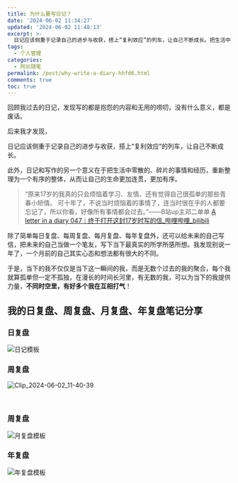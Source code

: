 ```yaml
---
title: 为什么要写日记？
date: '2024-06-02 11:34:27'
updated: '2024-06-02 11:48:13'
excerpt: >-
  日记应该侧重于记录自己的进步与收获，搭上“复利效应”的列车，让自己不断成长。把生活中零散的、碎片的事情和经历，重新整理为一个有序的整体，从而让自己的生命更加连贯，更加有序。
tags:
  - 个人管理
categories:
  - 阿巛随笔
permalink: /post/why-write-a-diary-hhfd6.html
comments: true
toc: true
---
```




回顾我过去的日记，发现写的都是抱怨的内容和无用的唠叨，没有什么意义，都是废话。

后来我才发现，

日记应该侧重于记录自己的进步与收获，搭上“复利效应”的列车，让自己不断成长。

此外，日记和写作的另一个意义在于把生活中零散的、碎片的事情和经历，重新整理为一个有序的整体，从而让自己的生命更加连贯，更加有序。

> “原来17岁的我真的只会烦恼着学习、友情、还有觉得自己很孤单的那些青春小矫情。 可十年了，不说当时烦恼着的事情了，连当时很在乎的人都要忘记了，所以你看，好像所有事情都会过去。”——B站up主邓二单单 [A letter in a diary 047｜终于打开这封17岁时写的信_哔哩哔哩_bilibili](https://www.bilibili.com/video/BV1mr4y1n7NS/?buvid=XU95F8C951814CF4E5254768F2EFCD9965BCB&from_spmid=united.player-video-detail.drama-float.0&is_story_h5=false&mid=es8Qp8798HT6OKJF9Ioz%2Bg%3D%3D&p=1&plat_id=116&share_from=ugc&share_medium=android&share_plat=android&share_session_id=0c4b9d4b-9511-420d-88aa-eeaa0c144df6&share_source=WEIXIN_MONMENT&share_tag=s_i&spmid=united.player-video-detail.0.0&timestamp=1709829460&unique_k=ZakkpkP&up_id=261521395)

除了简单每日复盘、每周复盘、每月复盘、每年复盘外，还可以给未来的自己写信，把未来的自己当做一个笔友，写下当下最真实的所学所感所想。我发现别说一年了，一个月前的自己其实心态和想法都有很大的不同。

于是，当下的我不仅仅是当下这一瞬间的我，而是无数个过去的我的聚合，每个我就算孤单但一定不孤独，在漫长的时间长河里，有无数的我，可以为当下的我提供力量，**不同时空里，有好多个我在互相打气**！

## ‍我的日复盘、周复盘、月复盘、年复盘笔记分享

### 日复盘

​![日记模板](https://raw.githubusercontent.com/Achuan-2/Picbed/pic/assets/%E6%97%A5%E8%AE%B0%E6%A8%A1%E6%9D%BF-20240602114013-593dmej.png)​

### 周复盘

​![Clip_2024-06-02_11-40-39](https://raw.githubusercontent.com/Achuan-2/Picbed/pic/assets/Clip_2024-06-02_11-40-39-20240602114048-xyy2jly.png)​

‍

### 周复盘

​![月复盘模板](https://raw.githubusercontent.com/Achuan-2/Picbed/pic/assets/%E6%9C%88%E5%A4%8D%E7%9B%98%E6%A8%A1%E6%9D%BF-20240602114021-2x7rbpr.png)​

### 年复盘

​![年复盘模板](https://raw.githubusercontent.com/Achuan-2/Picbed/pic/assets/%E5%B9%B4%E5%A4%8D%E7%9B%98%E6%A8%A1%E6%9D%BF-20240602114024-27fjhaq.png)​
